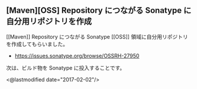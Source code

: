 ## [Maven][OSS] Repository につながる Sonatype に自分用リポジトリを作成

[[Maven]] Repository につながる Sonatype [[OSS]] 領域に自分用リポジトリを作成してもらいました。

* https://issues.sonatype.org/browse/OSSRH-27950

次は、ビルド物を Sonatype に投入することです。

<@lastmodified date="2017-02-02"/>
